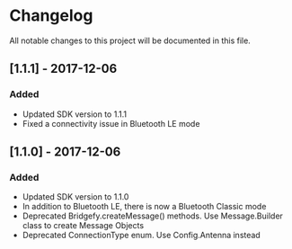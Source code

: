 # Changelog
All notable changes to this project will be documented in this file.


## [1.1.1] - 2017-12-06
### Added
- Updated SDK version to 1.1.1
- Fixed a connectivity issue in Bluetooth LE mode


## [1.1.0] - 2017-12-06
### Added
- Updated SDK version to 1.1.0
- In addition to Bluetooth LE, there is now a Bluetooth Classic mode
- Deprecated Bridgefy.createMessage() methods. Use Message.Builder class to create Message Objects
- Deprecated ConnectionType enum. Use Config.Antenna instead

